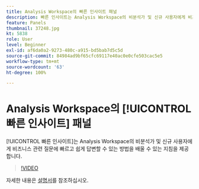 ```yaml
---
title: Analysis Workspace의 빠른 인사이트 패널
description: 빠른 인사이트는 Analysis Workspace의 비분석가 및 신규 사용자에게 비즈니스 관련 질문에 빠르고 쉽게 답변할 수 있는 방법을 배울 수 있는 지침을 제공합니다.
feature: Panels
thumbnail: 37248.jpg
kt: 5838
role: User
level: Beginner
exl-id: af6da0a2-9273-480c-a915-bd5bab7d5c5d
source-git-commit: 84984ad9bf65cfc69117e40ac0e0cfe503cac5e5
workflow-type: tm+mt
source-wordcount: '63'
ht-degree: 100%

---
```


# Analysis Workspace의 [!UICONTROL 빠른 인사이트] 패널

[!UICONTROL 빠른 인사이트]는 Analysis Workspace의 비분석가 및 신규 사용자에게 비즈니스 관련 질문에 빠르고 쉽게 답변할 수 있는 방법을 배울 수 있는 지침을 제공합니다.

>[!VIDEO](https://video.tv.adobe.com/v/326703/?quality=12&learn=on&captions=kor)

자세한 내용은 [설명서](https://experienceleague.adobe.com/docs/analytics/analyze/analysis-workspace/panels/quickinsight.html?lang=ko)를 참조하십시오.
